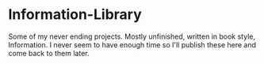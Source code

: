 # Information-Library
Some of my never ending projects. Mostly unfinished, written in book style, Information. I never seem to have enough time so I'll publish these here and come back to them later.
